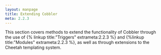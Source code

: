 ```yaml
---
layout: manpage
title: Extending Cobbler
meta: 2.2.3
---
```



This section covers methods to extend the functionality of Cobbler through the use of {% linkup title:"Triggers" extrameta:2.2.3 %} and {%linkup title:"Modules" extrameta:2.2.3 %}, as well as through extensions to the Cheetah templating system.

